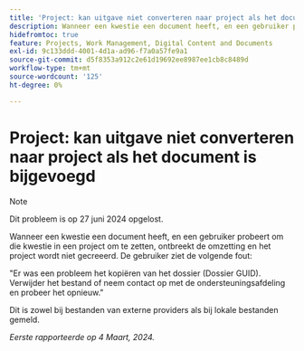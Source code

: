 ```yaml
---
title: 'Project: kan uitgave niet converteren naar project als het document is bijgevoegd'
description: Wanneer een kwestie een document heeft, en een gebruiker probeert om die kwestie in een project om te zetten, ontbreekt de omzetting en het project wordt niet gecreeerd. De gebruiker ziet een fout.
hidefromtoc: true
feature: Projects, Work Management, Digital Content and Documents
exl-id: 9c133ddd-4001-4d1a-ad96-f7a0a57fe9a1
source-git-commit: d5f8353a912c2e61d19692ee8987ee1cb8c8489d
workflow-type: tm+mt
source-wordcount: '125'
ht-degree: 0%

---
```


# Project: kan uitgave niet converteren naar project als het document is bijgevoegd

>[!NOTE]
>
>Dit probleem is op 27 juni 2024 opgelost.


Wanneer een kwestie een document heeft, en een gebruiker probeert om die kwestie in een project om te zetten, ontbreekt de omzetting en het project wordt niet gecreeerd. De gebruiker ziet de volgende fout:

&quot;Er was een probleem het kopiëren van het dossier (Dossier GUID). Verwijder het bestand of neem contact op met de ondersteuningsafdeling en probeer het opnieuw.&quot;

Dit is zowel bij bestanden van externe providers als bij lokale bestanden gemeld.

_Eerste rapporteerde op 4 Maart, 2024._
